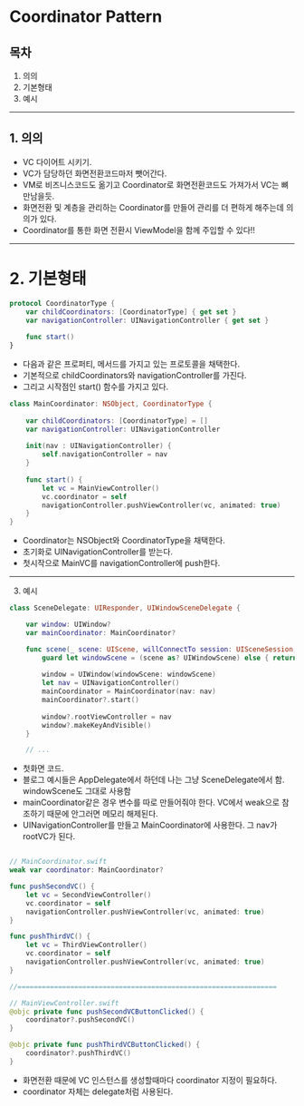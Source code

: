 # Coordinator Pattern

## 목차
1. 의의
2. 기본형태
3. 예시

---

## 1. 의의
- VC 다이어트 시키기.
- VC가 담당하던 화면전환코드마저 뺏어간다.
- VM로 비즈니스코드도 옮기고 Coordinator로 화면전환코드도 가져가서 VC는 뼈만남을듯.
- 화면전환 및 계층을 관리하는 Coordinator를 만들어 관리를 더 편하게 해주는데 의의가 있다.
- Coordinator를 통한 화면 전환시 ViewModel을 함께 주입할 수 있다!!

---

# 2. 기본형태

```swift
protocol CoordinatorType {
    var childCoordinators: [CoordinatorType] { get set }
    var navigationController: UINavigationController { get set }
    
    func start()
}
```
- 다음과 같은 프로퍼티, 메서드를 가지고 있는 프로토콜을 채택한다.
- 기본적으로 childCoordinators와 navigationController를 가진다.
- 그리고 시작점인 start() 함수를 가지고 있다.

```swift
class MainCoordinator: NSObject, CoordinatorType {
    
    var childCoordinators: [CoordinatorType] = []
    var navigationController: UINavigationController
    
    init(nav : UINavigationController) {
        self.navigationController = nav
    }
    
    func start() {
        let vc = MainViewController()
        vc.coordinator = self        
        navigationController.pushViewController(vc, animated: true)
    }
}
```

- Coordinator는 NSObject와 CoordinatorType을 채택한다.
- 초기화로 UINavigationController를 받는다.
- 첫시작으로 MainVC를 navigationController에 push한다.

---

3. 예시 
```swift
class SceneDelegate: UIResponder, UIWindowSceneDelegate {

    var window: UIWindow?
    var mainCoordinator: MainCoordinator?

    func scene(_ scene: UIScene, willConnectTo session: UISceneSession, options connectionOptions: UIScene.ConnectionOptions) {
        guard let windowScene = (scene as? UIWindowScene) else { return }
        
        window = UIWindow(windowScene: windowScene)
        let nav = UINavigationController()
        mainCoordinator = MainCoordinator(nav: nav)
        mainCoordinator?.start()
        
        window?.rootViewController = nav
        window?.makeKeyAndVisible()
    }

    // ...
```

- 첫화면 코드.
- 블로그 예시들은 AppDelegate에서 하던데 나는 그냥 SceneDelegate에서 함. windowScene도 그대로 사용함
- mainCoordinator같은 경우 변수를 따로 만들어줘야 한다. VC에서 weak으로 참조하기 때문에 안그러면 메모리 해제된다.
- UINavigationController를 만들고 MainCoordinator에 사용한다. 그 nav가 rootVC가 된다.

```swift

// MainCoordinator.swift
weak var coordinator: MainCoordinator?

func pushSecondVC() {
    let vc = SecondViewController()
    vc.coordinator = self
    navigationController.pushViewController(vc, animated: true)
}

func pushThirdVC() {
    let vc = ThirdViewController()
    vc.coordinator = self
    navigationController.pushViewController(vc, animated: true)
}

//================================================================

// MainViewController.swift
@objc private func pushSecondVCButtonClicked() {
    coordinator?.pushSecondVC()
}

@objc private func pushThirdVCButtonClicked() {
    coordinator?.pushThirdVC()
}
```

- 화면전환 때문에 VC 인스턴스를 생성할때마다 coordinator 지정이 필요하다.
- coordinator 자체는 delegate처럼 사용된다.